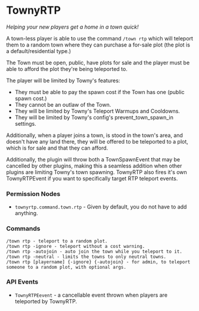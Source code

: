 # TownyRTP

*Helping your new players get a home in a town quick!*

A town-less player is able to use the command `/town rtp` which will teleport them to a random town where they can purchase a for-sale plot (the plot is a default/residential type.)

The Town must be open, public, have plots for sale and the player must be able to afford the plot they're being teleported to.

The player will be limited by Towny's features:
  - They must be able to pay the spawn cost if the Town has one (public spawn cost.)
  - They cannot be an outlaw of the Town.
  - They will be limited by Towny's Teleport Warmups and Cooldowns.
  - They will be limited by Towny's config's prevent_town_spawn_in settings.

  
Additionally, when a player joins a town, is stood in the town's area, and doesn't have any land there, they will be offered to be teleported to a plot, which is for sale and that they can afford.


Additionally, the plugin will throw both a TownSpawnEvent that may be cancelled by other plugins, making this a seamless addition when other plugins are limiting Towny's town spawning.
TownyRTP also fires it's own TownyRTPEvent if you want to specifically target RTP teleport events.

### Permission Nodes
- `townyrtp.command.town.rtp` - Given by default, you do not have to add anything.

### Commands
```
/town rtp - teleport to a random plot.
/town rtp -ignore - teleport without a cost warning.
/town rtp -autojoin - auto join the town while you teleport to it.
/town rtp -neutral - limits the towns to only neutral towns.
/town rtp [playername] {-ignore} {-autojoin} - for admin, to teleport someone to a random plot, with optional args.
```

### API Events
- `TownyRTPEevent` - a cancellable event thrown when players are teleported by TownyRTP.
